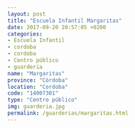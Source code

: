 ```yaml
---
layout: post
title: "Escuela Infantil Margaritas"
date: 2017-09-20 20:57:05 +0200
categories:
- Escuela Infantil
- cordoba
- cordoba
- Centro público
- guarderia
name: "Margaritas"
province: "Córdoba"
location: "Cordoba"
code: "14007301"
type: "Centro público"
img: guarderia.jpg
permalink: /guarderias/margaritas.html
---
```

